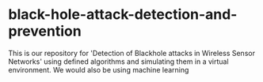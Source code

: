 # black-hole-attack-detection-and-prevention
This is our repository for 'Detection of Blackhole attacks in Wireless Sensor Networks' using defined algorithms and simulating them in a virtual environment.
We would also be using machine learning
